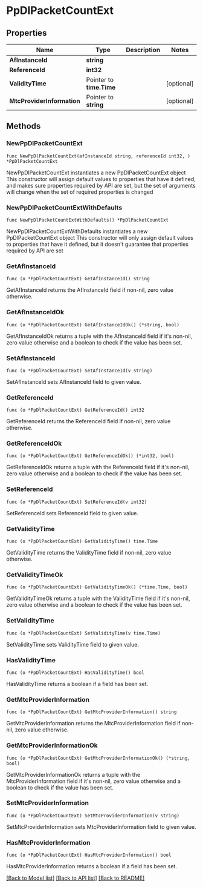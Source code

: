 # PpDlPacketCountExt

## Properties

Name | Type | Description | Notes
------------ | ------------- | ------------- | -------------
**AfInstanceId** | **string** |  | 
**ReferenceId** | **int32** |  | 
**ValidityTime** | Pointer to **time.Time** |  | [optional] 
**MtcProviderInformation** | Pointer to **string** |  | [optional] 

## Methods

### NewPpDlPacketCountExt

`func NewPpDlPacketCountExt(afInstanceId string, referenceId int32, ) *PpDlPacketCountExt`

NewPpDlPacketCountExt instantiates a new PpDlPacketCountExt object
This constructor will assign default values to properties that have it defined,
and makes sure properties required by API are set, but the set of arguments
will change when the set of required properties is changed

### NewPpDlPacketCountExtWithDefaults

`func NewPpDlPacketCountExtWithDefaults() *PpDlPacketCountExt`

NewPpDlPacketCountExtWithDefaults instantiates a new PpDlPacketCountExt object
This constructor will only assign default values to properties that have it defined,
but it doesn't guarantee that properties required by API are set

### GetAfInstanceId

`func (o *PpDlPacketCountExt) GetAfInstanceId() string`

GetAfInstanceId returns the AfInstanceId field if non-nil, zero value otherwise.

### GetAfInstanceIdOk

`func (o *PpDlPacketCountExt) GetAfInstanceIdOk() (*string, bool)`

GetAfInstanceIdOk returns a tuple with the AfInstanceId field if it's non-nil, zero value otherwise
and a boolean to check if the value has been set.

### SetAfInstanceId

`func (o *PpDlPacketCountExt) SetAfInstanceId(v string)`

SetAfInstanceId sets AfInstanceId field to given value.


### GetReferenceId

`func (o *PpDlPacketCountExt) GetReferenceId() int32`

GetReferenceId returns the ReferenceId field if non-nil, zero value otherwise.

### GetReferenceIdOk

`func (o *PpDlPacketCountExt) GetReferenceIdOk() (*int32, bool)`

GetReferenceIdOk returns a tuple with the ReferenceId field if it's non-nil, zero value otherwise
and a boolean to check if the value has been set.

### SetReferenceId

`func (o *PpDlPacketCountExt) SetReferenceId(v int32)`

SetReferenceId sets ReferenceId field to given value.


### GetValidityTime

`func (o *PpDlPacketCountExt) GetValidityTime() time.Time`

GetValidityTime returns the ValidityTime field if non-nil, zero value otherwise.

### GetValidityTimeOk

`func (o *PpDlPacketCountExt) GetValidityTimeOk() (*time.Time, bool)`

GetValidityTimeOk returns a tuple with the ValidityTime field if it's non-nil, zero value otherwise
and a boolean to check if the value has been set.

### SetValidityTime

`func (o *PpDlPacketCountExt) SetValidityTime(v time.Time)`

SetValidityTime sets ValidityTime field to given value.

### HasValidityTime

`func (o *PpDlPacketCountExt) HasValidityTime() bool`

HasValidityTime returns a boolean if a field has been set.

### GetMtcProviderInformation

`func (o *PpDlPacketCountExt) GetMtcProviderInformation() string`

GetMtcProviderInformation returns the MtcProviderInformation field if non-nil, zero value otherwise.

### GetMtcProviderInformationOk

`func (o *PpDlPacketCountExt) GetMtcProviderInformationOk() (*string, bool)`

GetMtcProviderInformationOk returns a tuple with the MtcProviderInformation field if it's non-nil, zero value otherwise
and a boolean to check if the value has been set.

### SetMtcProviderInformation

`func (o *PpDlPacketCountExt) SetMtcProviderInformation(v string)`

SetMtcProviderInformation sets MtcProviderInformation field to given value.

### HasMtcProviderInformation

`func (o *PpDlPacketCountExt) HasMtcProviderInformation() bool`

HasMtcProviderInformation returns a boolean if a field has been set.


[[Back to Model list]](../README.md#documentation-for-models) [[Back to API list]](../README.md#documentation-for-api-endpoints) [[Back to README]](../README.md)


